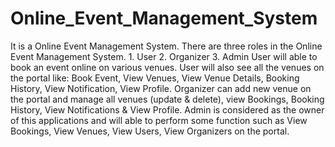 # Online_Event_Management_System
It is a Online Event Management System.
There are three roles in the Online Event Management System. 1. User 2. Organizer 3. Admin
User will able to book an event online on various venues. User will also see all the venues on the portal like: Book Event, View Venues, View Venue Details, Booking History, View Notification, View Profile.
Organizer can add new venue on the portal and manage all venues (update & delete), view Bookings, Booking History, View Notifications & View Profile.
Admin is considered as the owner of this applications and will able to perform some function such as View Bookings, View Venues, View Users, View Organizers on the portal.
